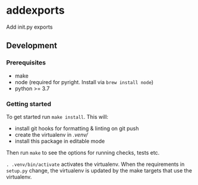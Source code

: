 # addexports

Add init.py exports

## Development

### Prerequisites

- make
- node (required for pyright. Install via `brew install node`)
- python >= 3.7

### Getting started

To get started run `make install`. This will:

- install git hooks for formatting & linting on git push
- create the virtualenv in _.venv/_
- install this package in editable mode

Then run `make` to see the options for running checks, tests etc.

`. .venv/bin/activate` activates the virtualenv. When the requirements in `setup.py` change, the virtualenv is updated by the make targets that use the virtualenv.
